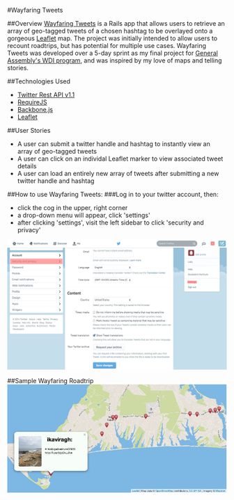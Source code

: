 #Wayfaring Tweets

##Overview
[Wayfaring Tweets](http://glacial-hollows-6244.herokuapp.com/ "Wayfaring Tweets") is a Rails app that allows users to retrieve an array of geo-tagged tweets of a chosen hashtag to be overlayed onto a gorgeous [Leaflet](http://leafletjs.com/ "Leaflet") map. The project was initially intended to allow users to recount roadtrips, but has potential for multiple use cases. Wayfaring Tweets was developed over a 5-day sprint as my final project for [General Assembly's WDI program](https://generalassemb.ly/education/web-development-immersive "General Assembly's WDI program"), and was inspired by my love of maps and telling stories. 

##Technologies Used
* [Twitter Rest API v1.1](https://dev.twitter.com/docs/api/1.1 "Twitter Rest API v1.1")
* [RequireJS](http://requirejs.org/ "RequireJS")
* [Backbone.js](http://backbonejs.org/ "Backbone.js")
* [Leaflet](http://leafletjs.com/ "Leaflet")

##User Stories
* A user can submit a twitter handle and hashtag to instantly view an array of geo-tagged tweets
* A user can click on an individal Leaflet marker to view associated tweet details
* A user can load an entirely new array of tweets after submitting a new twitter handle and hashtag

##How to use Wayfaring Tweets:
###Log in to your twitter account, then:
* click the cog in the upper, right corner
* a drop-down menu will appear, click 'settings'
* after clicking 'settings', visit the left sidebar to click 'security and privacy'

![twitter account settings](./README/twitter_account_settings.jpg)

##Sample Wayfaring Roadtrip
![Example 2](./README/wayfaring_tweets.jpg)
